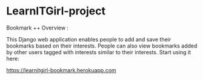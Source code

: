 # LearnITGirl-project
 Bookmark ++
 Overview :
 
 This Django web application enables people to add and save their bookmarks based on their interests. People can also view bookmarks added by other users tagged with interests similar to their interests.
 Start using it here:
 
 https://learnitgirl-bookmark.herokuapp.com
